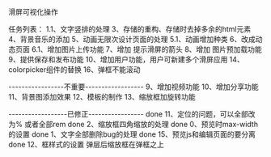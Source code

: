 ﻿滑屏可视化操作

任务列表：
1.1、文字竖排的处理
3、存储的重构、存储时去掉多余的html元素
4、背景音乐的添加
5、动画无限次设计页面的处理
5.1、动画增加种类
6、改成动态页面
6.1、增加图片上传功能
7、增加 提示滑屏的箭头
8、增加 图片预加载功能
9、提供保存和发布功能
10、增加用户功能，用户可新建多个滑屏应用
14、colorpicker组件的替换
16、弹框不能滚动

-----------------不重要------------------
9、增加视频功能
10、增加分享功能
11、背景图添加效果
12、模板的制作
13、缩放框加旋转功能



------------------已修正-----------------
done 11、定位的问题，可以全部改为%  或者全部rem
done 2、缩放框四角缩放的处理
done 0、预览时max-width的设置
done 1、文字全部删除bug的处理 
done 15、预览js和编辑页面的要分离 
done 12、框样式的设置  弹层后缩放框在弹框之上
